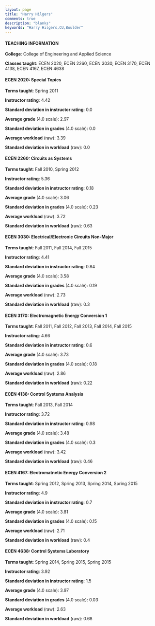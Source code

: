 ```yaml
---
layout: page
title: "Harry Hilgers" 
comments: true
description: "blanks"
keywords: "Harry Hilgers,CU,Boulder"
---
```

<head>
<script src="https://ajax.googleapis.com/ajax/libs/jquery/2.1.3/jquery.min.js"></script>
<script src="https://dl.dropboxusercontent.com/s/pc42nxpaw1ea4o9/highcharts.js?dl=0"></script>
<!-- <script src="../assets/js/highcharts.js"></script> -->
<style type="text/css">@font-face {
	font-family: "Bebas Neue";
	src: url(https://www.filehosting.org/file/details/544349/BebasNeue Regular.otf) format("opentype");
	}
	h1.Bebas { 
		font-family: "Bebas Neue", Verdana, Tahoma;
	}
</style>
</head>
	   
#### TEACHING INFORMATION

**College**: College of Engineering and Applied Science

**Classes taught**: ECEN 2020, ECEN 2260, ECEN 3030, ECEN 3170, ECEN 4138, ECEN 4167, ECEN 4638

#### ECEN 2020: Special Topics

**Terms taught**: Spring 2011

**Instructor rating**: 4.42

**Standard deviation in instructor rating**: 0.0

**Average grade** (4.0 scale): 2.97

**Standard deviation in grades** (4.0 scale): 0.0

**Average workload** (raw): 3.39

**Standard deviation in workload** (raw): 0.0

#### ECEN 2260: Circuits as Systems

**Terms taught**: Fall 2010, Spring 2012

**Instructor rating**: 5.36

**Standard deviation in instructor rating**: 0.18

**Average grade** (4.0 scale): 3.06

**Standard deviation in grades** (4.0 scale): 0.23

**Average workload** (raw): 3.72

**Standard deviation in workload** (raw): 0.63

#### ECEN 3030: Electrical/Electronic Circuits Non-Major

**Terms taught**: Fall 2011, Fall 2014, Fall 2015

**Instructor rating**: 4.41

**Standard deviation in instructor rating**: 0.84

**Average grade** (4.0 scale): 3.58

**Standard deviation in grades** (4.0 scale): 0.19

**Average workload** (raw): 2.73

**Standard deviation in workload** (raw): 0.3

#### ECEN 3170: Electromagnetic Energy Conversion 1

**Terms taught**: Fall 2011, Fall 2012, Fall 2013, Fall 2014, Fall 2015

**Instructor rating**: 4.66

**Standard deviation in instructor rating**: 0.6

**Average grade** (4.0 scale): 3.73

**Standard deviation in grades** (4.0 scale): 0.18

**Average workload** (raw): 2.86

**Standard deviation in workload** (raw): 0.22

#### ECEN 4138: Control Systems Analysis

**Terms taught**: Fall 2013, Fall 2014

**Instructor rating**: 3.72

**Standard deviation in instructor rating**: 0.98

**Average grade** (4.0 scale): 3.48

**Standard deviation in grades** (4.0 scale): 0.3

**Average workload** (raw): 3.42

**Standard deviation in workload** (raw): 0.46

#### ECEN 4167: Electromatnetic Energy Conversion 2

**Terms taught**: Spring 2012, Spring 2013, Spring 2014, Spring 2015

**Instructor rating**: 4.9

**Standard deviation in instructor rating**: 0.7

**Average grade** (4.0 scale): 3.81

**Standard deviation in grades** (4.0 scale): 0.15

**Average workload** (raw): 2.71

**Standard deviation in workload** (raw): 0.4

#### ECEN 4638: Control Systems Laboratory

**Terms taught**: Spring 2014, Spring 2015, Spring 2015

**Instructor rating**: 3.92

**Standard deviation in instructor rating**: 1.5

**Average grade** (4.0 scale): 3.97

**Standard deviation in grades** (4.0 scale): 0.03

**Average workload** (raw): 2.63

**Standard deviation in workload** (raw): 0.68

